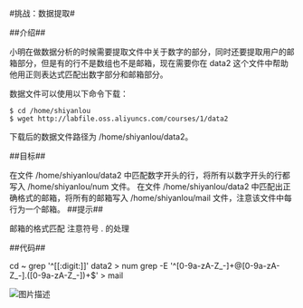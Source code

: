 #挑战：数据提取#

##介绍##

小明在做数据分析的时候需要提取文件中关于数字的部分，同时还要提取用户的邮箱部分，但是有的行不是数组也不是邮箱，现在需要你在 data2 这个文件中帮助他用正则表达式匹配出数字部分和邮箱部分。

数据文件可以使用以下命令下载：
```
$ cd /home/shiyanlou
$ wget http://labfile.oss.aliyuncs.com/courses/1/data2
```
下载后的数据文件路径为 /home/shiyanlou/data2。

##目标##

在文件 /home/shiyanlou/data2 中匹配数字开头的行，将所有以数字开头的行都写入 /home/shiyanlou/num 文件。
在文件 /home/shiyanlou/data2 中匹配出正确格式的邮箱，将所有的邮箱写入 /home/shiyanlou/mail 文件，注意该文件中每行为一个邮箱。
##提示##

邮箱的格式匹配
注意符号 . 的处理

##代码##


cd ~
grep  '^[[:digit:]]' data2 > num
grep -E '^[0-9a-zA-Z_-]+@[0-9a-zA-Z_-].([0-9a-zA-Z_-])+$' > mail

![图片描述](https://dn-simplecloud.shiyanlou.com/courses/uid1080089-20190601-1559397324280)



